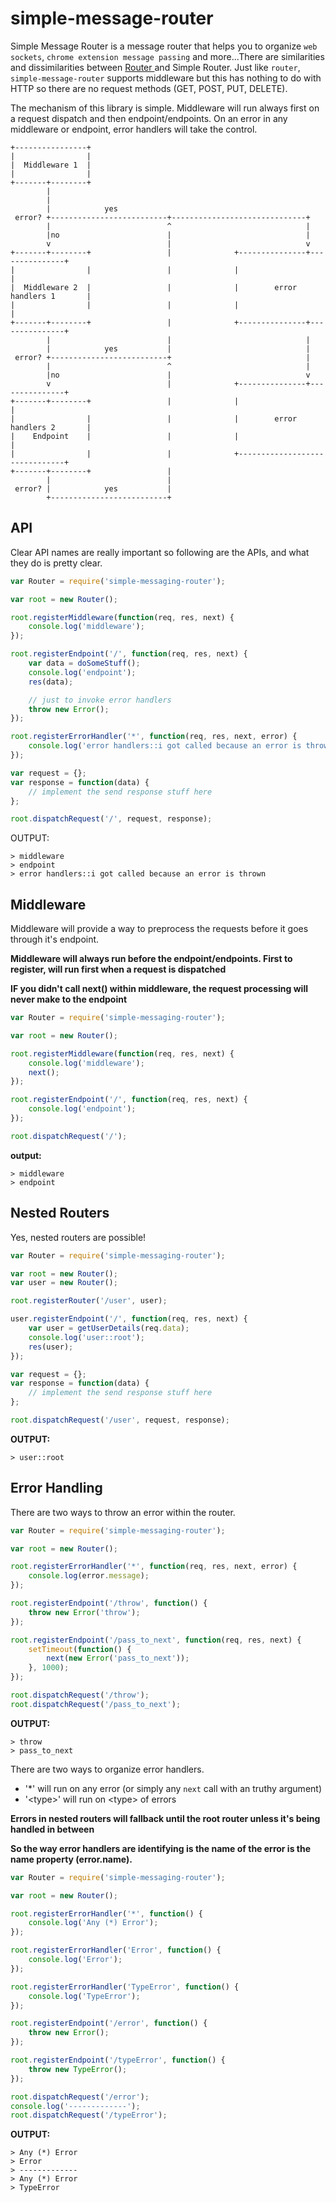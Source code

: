 # simple-message-router

Simple Message Router is a message router that helps you to organize `web sockets`, `chrome extension message passing` and more...There are similarities and dissimilarities between [ Router ](https://www.npmjs.com/package/router) and Simple Router. Just like `router`, `simple-message-router` supports middleware but this has nothing to do with HTTP so there are no request methods (GET, POST, PUT, DELETE).

The mechanism of this library is simple. Middleware will run always first on a request dispatch and then endpoint/endpoints. On an error in any middleware or endpoint, error handlers will take the control.

```
+----------------+
|                |
|  Middleware 1  |
|                |
+-------+--------+
        |
        |
        |            yes
 error? +--------------------------+------------------------------+
        |                          ^                              |
        |no                        |                              |
        v                          |                              v
+-------+--------+                 |              +---------------+---------------+
|                |                 |              |                               |
|  Middleware 2  |                 |              |        error handlers 1       |
|                |                 |              |                               |
+-------+--------+                 |              +---------------+---------------+
        |                          |                              |
        |            yes           |                              |
 error? +--------------------------+                              |
        |                          ^                              |
        |no                        |                              v
        v                          |              +---------------+---------------+
+-------+--------+                 |              |                               |
|                |                 |              |        error handlers 2       |
|    Endpoint    |                 |              |                               |
|                |                 |              +-------------------------------+
+-------+--------+                 |
        |                          |
 error? |            yes           |
        +--------------------------+
```

## API

Clear API names are really important so following are the APIs, and what they do is pretty clear.

```js
var Router = require('simple-messaging-router');

var root = new Router();

root.registerMiddleware(function(req, res, next) {
    console.log('middleware');
});

root.registerEndpoint('/', function(req, res, next) {
    var data = doSomeStuff();
    console.log('endpoint');
    res(data);

    // just to invoke error handlers
    throw new Error();
});

root.registerErrorHandler('*', function(req, res, next, error) {
    console.log('error handlers::i got called because an error is thrown');
});

var request = {};
var response = function(data) {
    // implement the send response stuff here
};

root.dispatchRequest('/', request, response);
```

OUTPUT:

```
> middleware
> endpoint
> error handlers::i got called because an error is thrown
```

## Middleware

Middleware will provide a way to preprocess the requests before it goes through it's endpoint.

**Middleware will always run before the endpoint/endpoints. First to register, will run first when a request is dispatched**

**IF you didn't call next() within middleware, the request processing will never make to the endpoint**

```js
var Router = require('simple-messaging-router');

var root = new Router();

root.registerMiddleware(function(req, res, next) {
    console.log('middleware');
    next();
});

root.registerEndpoint('/', function(req, res, next) {
    console.log('endpoint');
});

root.dispatchRequest('/');
```

**output:**

```
> middleware
> endpoint
```

## Nested Routers

Yes, nested routers are possible!

```js
var Router = require('simple-messaging-router');

var root = new Router();
var user = new Router();

root.registerRouter('/user', user);

user.registerEndpoint('/', function(req, res, next) {
    var user = getUserDetails(req.data);
    console.log('user::root');
    res(user);
});

var request = {};
var response = function(data) {
    // implement the send response stuff here
};

root.dispatchRequest('/user', request, response);
```

**OUTPUT:**

```
> user::root
```

## Error Handling

There are two ways to throw an error within the router.

```js
var Router = require('simple-messaging-router');

var root = new Router();

root.registerErrorHandler('*', function(req, res, next, error) {
    console.log(error.message);
});

root.registerEndpoint('/throw', function() {
    throw new Error('throw');
});

root.registerEndpoint('/pass_to_next', function(req, res, next) {
    setTimeout(function() {
        next(new Error('pass_to_next'));
    }, 1000);
});

root.dispatchRequest('/throw');
root.dispatchRequest('/pass_to_next');
```

**OUTPUT:**

```
> throw
> pass_to_next
```

There are two ways to organize error handlers.

-   '\*' will run on any error (or simply any `next` call with an truthy argument)
-   '\<type>' will run on \<type> of errors

**Errors in nested routers will fallback until the root router unless it's being handled in between**

**So the way error handlers are identifying is the name of the error is the name property (error.name).**

```js
var Router = require('simple-messaging-router');

var root = new Router();

root.registerErrorHandler('*', function() {
    console.log('Any (*) Error');
});

root.registerErrorHandler('Error', function() {
    console.log('Error');
});

root.registerErrorHandler('TypeError', function() {
    console.log('TypeError');
});

root.registerEndpoint('/error', function() {
    throw new Error();
});

root.registerEndpoint('/typeError', function() {
    throw new TypeError();
});

root.dispatchRequest('/error');
console.log('-------------');
root.dispatchRequest('/typeError');
```

**OUTPUT:**

```
> Any (*) Error
> Error
> -------------
> Any (*) Error
> TypeError
```

